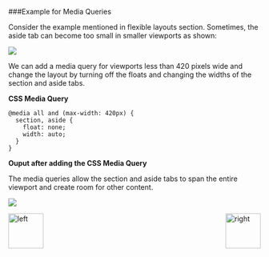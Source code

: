 ###Example for Media Queries
<p>Consider the example mentioned in flexible layouts section. Sometimes, the aside tab can become
too small in smaller viewports as shown:</p>
<img src = https://cloud.githubusercontent.com/assets/14301140/11173016/e95065ac-8bcd-11e5-8751-933d4aefe4cd.JPG>

<p>We can add a media query for viewports less than 420 pixels wide and change 
the layout by turning off the floats and changing the widths of the section and aside tabs.</p>
<p><b>CSS Media Query</b></p>
<pre><code>@media all and (max-width: 420px) {
  section, aside {
    float: none;
    width: auto;
  }
}</pre></code>

<p><b>Ouput after adding the CSS Media Query</b></p>
<p>The media queries allow the section and aside tabs to span the entire viewport 
and create room for other content.</p>
<p><img src = https://cloud.githubusercontent.com/assets/14301140/11173037/3c7a1016-8bce-11e5-9711-18cef615c099.JPG></p>

[<img align="left" alt="left" src="https://cloud.githubusercontent.com/assets/14101008/11165526/091b197c-8acf-11e5-8ac1-3a1e5042ed78.png" width="70" height="70"></img>](https://github.com/vaishnaviviswanathan/CSCI_5828_RESPONSIVE-WEB-DESIGN/blob/master/MQResoln.md)
[<img align="right" alt="right" src="https://cloud.githubusercontent.com/assets/14101008/11165527/0a4289a2-8acf-11e5-8378-c5e3a55ab4dc.png" width="70" height="70"></img>](https://github.com/vaishnaviviswanathan/CSCI_5828_RESPONSIVE-WEB-DESIGN/blob/master/Breakpoints.md)


